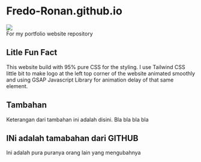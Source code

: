 # Fredo-Ronan.github.io
![](https://github.com/Fredo-Ronan/Fredo-Ronan.github.io/actions/workflows/pages/pages-build-deployment/badge.svg) <br>
For my portfolio website repository

## Litle Fun Fact
This website build with 95% pure CSS for the styling. I use Tailwind CSS little bit to make logo at the left top corner of the website animated smoothly and using GSAP Javascript Library for animation delay of that same element.

## Tambahan
Keterangan dari tambahan ini adalah disini. Bla bla bla bla

## INi adalah tamabahan dari GITHUB
Ini adalah pura puranya orang lain yang mengubahnya
